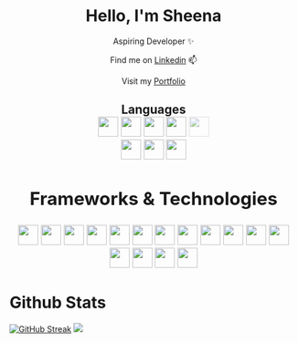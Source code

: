 <h1 align="center">Hello, I'm Sheena</h1>

<p align="center">Aspiring Developer ✨</p>
<p align="center">Find me on <a href="https://www.linkedin.com/in/sheena-diep-815241177"> Linkedin</a> 📫</p>
<p align="center">Visit my <a href="https://sheenadiep.com/">Portfolio</a 🌍</p>
<span></span>
<h2 align="center">Languages</h)1>
<div align="center">
<img src="https://cdn.jsdelivr.net/gh/devicons/devicon/icons/html5/html5-original.svg" width="35" style="display:inline-block"/>
<img src="https://cdn.jsdelivr.net/gh/devicons/devicon/icons/css3/css3-original.svg" width="35" style="display:inline-block"/>
<img src="https://cdn.jsdelivr.net/gh/devicons/devicon/icons/javascript/javascript-original.svg" width="35" style="display:inline-block"/>
<img src="https://cdn.jsdelivr.net/gh/devicons/devicon/icons/python/python-original.svg" width="35" style="display:inline-block"/>
<img style="opacity:0.5" src="https://cdn.jsdelivr.net/gh/devicons/devicon/icons/csharp/csharp-original.svg" width="35" />
  <span><br></span>
<img class="opacity" src="https://cdn.jsdelivr.net/gh/devicons/devicon/icons/matlab/matlab-original.svg" width="35" style="display:inline-block"/>
<img class="opacity" src="https://cdn.jsdelivr.net/gh/devicons/devicon/icons/ruby/ruby-plain.svg" width="35" style="display:inline-block"/>
<img class="opacity" src="https://cdn.jsdelivr.net/gh/devicons/devicon/icons/sqlite/sqlite-plain.svg" width="35" style="display:inline-block"/>
</div>
<div align="center">
<h2 align="center">Frameworks & Technologies</h1>
  <img src="https://cdn.jsdelivr.net/gh/devicons/devicon/icons/git/git-original.svg" width="35" />
  <img src="https://cdn.jsdelivr.net/gh/devicons/devicon/icons/vscode/vscode-original.svg" width="35" />
<img src="https://cdn.jsdelivr.net/gh/devicons/devicon/icons/nodejs/nodejs-original.svg" width="35" />
<img src="https://cdn.jsdelivr.net/gh/devicons/devicon/icons/express/express-original.svg" width="35" />
<img src="https://cdn.jsdelivr.net/gh/devicons/devicon/icons/postgresql/postgresql-original.svg" width="35" />
<img src="https://cdn.jsdelivr.net/gh/devicons/devicon/icons/mongodb/mongodb-original.svg" width="35" />
<img src="https://cdn.jsdelivr.net/gh/devicons/devicon/icons/bootstrap/bootstrap-original.svg" width="35" />
<img src="https://cdn.jsdelivr.net/gh/devicons/devicon/icons/tailwindcss/tailwindcss-original-wordmark.svg" width="35"/>
<img src="https://cdn.jsdelivr.net/gh/devicons/devicon/icons/react/react-original.svg" width="35" />
<img src="https://cdn.jsdelivr.net/gh/devicons/devicon/icons/azure/azure-original.svg" width="35">
<img src="https://cdn.jsdelivr.net/gh/devicons/devicon/icons/docker/docker-original.svg" width="35" />
<img src="https://cdn.jsdelivr.net/gh/devicons/devicon/icons/jest/jest-plain.svg" width="35" />
<img src="https://cdn.jsdelivr.net/gh/devicons/devicon/icons/flask/flask-original.svg"  width="35" />
<img src="https://cdn.jsdelivr.net/gh/devicons/devicon/icons/django/django-plain.svg" width="35" />
<img src="https://cdn.jsdelivr.net/gh/devicons/devicon/icons/pytest/pytest-original.svg" width="35" />
<img class="opacity1"  src="https://cdn.jsdelivr.net/gh/devicons/devicon/icons/dotnetcore/dotnetcore-original.svg" width="35" />        
</div>        

<h1>Github Stats</h1>
<a href="https://git.io/streak-stats"><img src="https://github-readme-streak-stats.herokuapp.com?user=shedp&theme=dark&border_radius=4&mode=weekly" alt="GitHub Streak" /></a>
<picture>
  <source
    srcset="https://github-readme-stats.vercel.app/api?username=shedp&show_icons=true&theme=dark"
    media="(prefers-color-scheme: dark)"
  />
  <img src="https://github-readme-stats.vercel.app/api?username=shedp&show_icons=true" />
</picture>
